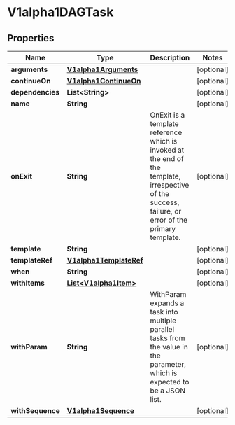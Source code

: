 

# V1alpha1DAGTask

## Properties

Name | Type | Description | Notes
------------ | ------------- | ------------- | -------------
**arguments** | [**V1alpha1Arguments**](V1alpha1Arguments.md) |  |  [optional]
**continueOn** | [**V1alpha1ContinueOn**](V1alpha1ContinueOn.md) |  |  [optional]
**dependencies** | **List&lt;String&gt;** |  |  [optional]
**name** | **String** |  |  [optional]
**onExit** | **String** | OnExit is a template reference which is invoked at the end of the template, irrespective of the success, failure, or error of the primary template. |  [optional]
**template** | **String** |  |  [optional]
**templateRef** | [**V1alpha1TemplateRef**](V1alpha1TemplateRef.md) |  |  [optional]
**when** | **String** |  |  [optional]
**withItems** | [**List&lt;V1alpha1Item&gt;**](V1alpha1Item.md) |  |  [optional]
**withParam** | **String** | WithParam expands a task into multiple parallel tasks from the value in the parameter, which is expected to be a JSON list. |  [optional]
**withSequence** | [**V1alpha1Sequence**](V1alpha1Sequence.md) |  |  [optional]




